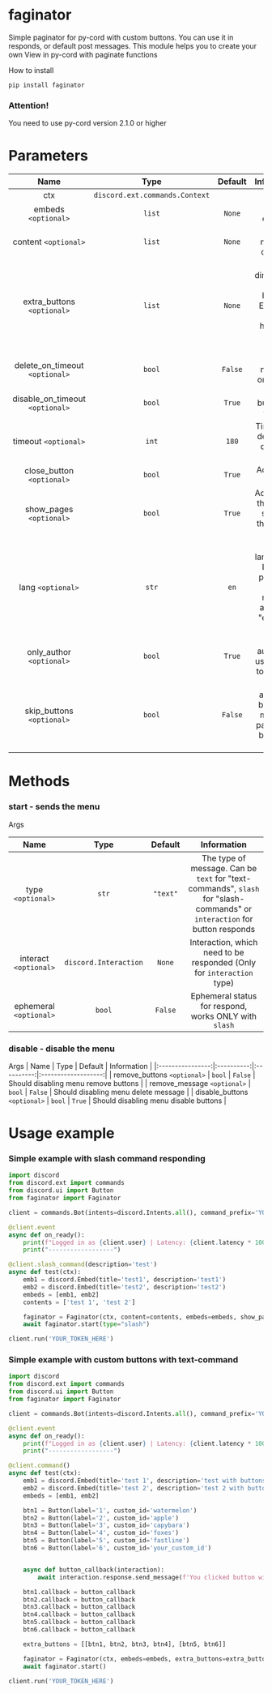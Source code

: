 # faginator
Simple paginator for py-cord with custom buttons. You can use it in responds, or default post messages.
This module helps you to create your own View in py-cord with paginate functions

How to install 

```
pip install faginator
```

### Attention!
You need to use py-cord version 2.1.0 or higher

# Parameters

|           Name             |                     Type                     |Default|                           Information                               |
|:-------------------------:|:-------------------------------------------:|:----------:|:-------------------------------------------------------------------:|
|           ctx             | `discord.ext.commands.Context` |            |                                                                     |
|         embeds `<optional>`    |              `list`              |  `None`  |       List of embeds        |
|          content `<optional>`   |                    `list`                   |   `None`   |                        List of message contents                    |
|    extra_buttons `<optional>`   |                    `list`                    | `None` |        Two dimensional list with buttons. Each nest list can have 5 or less buttons |
|   delete_on_timeout `<optional>`   |                    `bool`                   |   `False`  |      Delete message on timeout      |
|   disable_on_timeout `<optional>`   |                    `bool`                   |   `True`  |   Disable buttons on timeout  |
| timeout `<optional>`|                    `int`                   |   `180`  | Timeout for deleting or disabling buttons|
|  close_button `<optional>`  |                    `bool`                   |   `True`  |   Adds close button |
|    show_pages `<optional>`    |                    `bool`                   |   `True`   | Adds text at the bottom showing the current page |
|   lang `<optional>`  |                    `str`                   | `en` | Set language of buttons, pages. By this moment available: "en", "ru", "de" |
| only_author `<optional>`|                    `bool`                   | `True` |    If only author can use buttons to paginate    |
| skip_buttons `<optional>`|                    `bool`                   | `False` |   Adds additional buttons to move the page to the beginning or end   |

# Methods

### start - sends the menu

Args

| Name | Type | Default | Information |
|:----------------:|:----------:|:----------:|:-------------------:|
| type `<optional>` | `str` | `"text"` | The type of message. Can be `text` for "text-commands", `slash` for "slash-commands" or `interaction` for button responds |
| interact `<optional>` | `discord.Interaction` | `None` | Interaction, which need to be responded (Only for `interaction` type) |
| ephemeral `<optional>` | `bool` | `False` | Ephemeral status for respond, works ONLY with `slash` |

### disable - disable the menu
Args
| Name | Type | Default | Information |
|:----------------:|:----------:|:----------:|:-------------------:|
| remove_buttons `<optional>` | `bool` | `False` | Should disabling menu remove buttons |
| remove_message `<optional>` | `bool` | `False` | Should disabling menu delete message |
| disable_buttons `<optional>` | `bool` | `True` | Should disabling menu disable buttons |
 

# Usage example

### Simple example with slash command responding
```py
import discord
from discord.ext import commands
from discord.ui import Button
from faginator import Faginator

client = commands.Bot(intents=discord.Intents.all(), command_prefix='YOUR_PREFIX_HERE')

@client.event
async def on_ready():
    print(f"Logged in as {client.user} | Latency: {client.latency * 100}")
    print("------------------")

@client.slash_command(description='test')
async def test(ctx):
    emb1 = discord.Embed(title='test1', description='test1')
    emb2 = discord.Embed(title='test2', description='test2')
    embeds = [emb1, emb2]
    contents = ['test 1', 'test 2']

    faginator = Faginator(ctx, content=contents, embeds=embeds, show_pages=True)
    await faginator.start(type="slash")

client.run('YOUR_TOKEN_HERE')

```

### Simple example with custom buttons with text-command
```py
import discord
from discord.ext import commands
from discord.ui import Button
from faginator import Faginator

client = commands.Bot(intents=discord.Intents.all(), command_prefix='YOUR_PREFIX_HERE')

@client.event
async def on_ready():
    print(f"Logged in as {client.user} | Latency: {client.latency * 100}")
    print("------------------")

@client.command()
async def test(ctx):
    emb1 = discord.Embed(title='test 1', description='test with buttons!')
    emb2 = discord.Embed(title='test 2', description='test 2 with buttons!')
    embeds = [emb1, emb2]

    btn1 = Button(label='1', custom_id='watermelon')
    btn2 = Button(label='2', custom_id='apple')
    btn3 = Button(label='3', custom_id='capybara')
    btn4 = Button(label='4', custom_id='foxes')
    btn5 = Button(label='5', custom_id='fastline')
    btn6 = Button(label='6', custom_id='your_custom_id')


    async def button_callback(interaction):
        await interaction.response.send_message(f'You clicked button with custom id: {interaction.custom_id}')

    btn1.callback = button_callback
    btn2.callback = button_callback
    btn3.callback = button_callback
    btn4.callback = button_callback
    btn5.callback = button_callback
    btn6.callback = button_callback

    extra_buttons = [[btn1, btn2, btn3, btn4], [btn5, btn6]]

    faginator = Faginator(ctx, embeds=embeds, extra_buttons=extra_buttons, show_pages=True, lang='en')
    await faginator.start()

client.run('YOUR_TOKEN_HERE')
```


